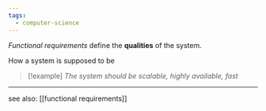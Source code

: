 ```yaml
---
tags:
  - computer-science
---
```

*Functional requirements* define the **qualities** of the system.

How a system is supposed to be

>[!example]
> *The system should be scalable, highly available, fast*

---

see also: [[functional requirements]]